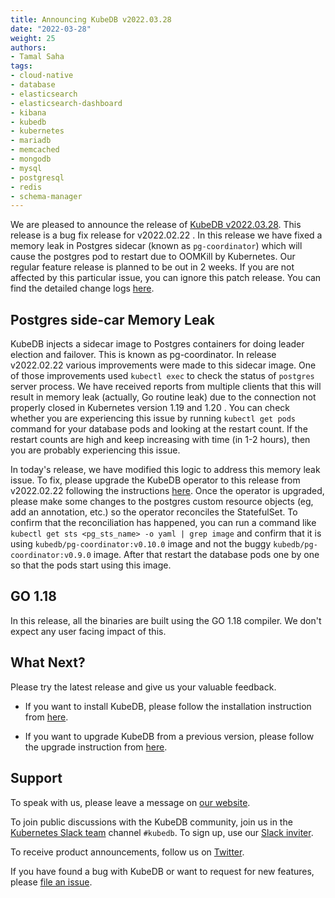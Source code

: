 ```yaml
---
title: Announcing KubeDB v2022.03.28
date: "2022-03-28"
weight: 25
authors:
- Tamal Saha
tags:
- cloud-native
- database
- elasticsearch
- elasticsearch-dashboard
- kibana
- kubedb
- kubernetes
- mariadb
- memcached
- mongodb
- mysql
- postgresql
- redis
- schema-manager
---
```


We are pleased to announce the release of [KubeDB v2022.03.28](https://kubedb.com/docs/v2022.03.28/setup/). This release is a bug fix release for v2022.02.22 . In this release we have fixed a memory leak in Postgres sidecar (known as `pg-coordinator`) which will cause the postgres pod to restart due to OOMKill by Kubernetes. Our regular feature release is planned to be out in 2 weeks. If you are not affected by this particular issue, you can ignore this patch release. You can find the detailed change logs [here](https://github.com/kubedb/CHANGELOG/blob/master/releases/v2022.03.28/README.md).

## Postgres side-car Memory Leak

KubeDB injects a sidecar image to Postgres containers for doing leader election and failover. This is known as pg-coordinator. In release v2022.02.22 various improvements were made to this sidecar image. One of those improvements used `kubectl exec` to check the status of `postgres` server process. We have received reports from multiple clients that this will result in memory leak (actually, Go routine leak) due to the connection not properly closed in Kubernetes version 1.19 and 1.20 . You can check whether you are experiencing this issue by running `kubectl get pods` command for your database pods and looking at the restart count. If the restart counts are high and keep increasing with time (in 1-2 hours), then you are probably experiencing this issue.

In today's release, we have modified this logic to address this memory leak issue. To fix, please upgrade the KubeDB operator to this release from v2022.02.22 following the instructions [here](https://kubedb.com/docs/v2022.03.28/setup/upgrade/). Once the operator is upgraded, please make some changes to the postgres custom resource objects (eg, add an annotation, etc.) so the operator reconciles the StatefulSet. To confirm that the reconciliation has happened, you can run a command like `kubectl get sts <pg_sts_name> -o yaml | grep image` and confirm that it is using `kubedb/pg-coordinator:v0.10.0` image and not the buggy `kubedb/pg-coordinator:v0.9.0` image. After that restart the database pods one by one so that the pods start using this image.

## GO 1.18

In this release, all the binaries are built using the GO 1.18 compiler. We don't expect any user facing impact of this.

## What Next?

Please try the latest release and give us your valuable feedback.

* If you want to install KubeDB, please follow the installation instruction from [here](https://kubedb.com/docs/v2022.03.28/setup).

* If you want to upgrade KubeDB from a previous version, please follow the upgrade instruction from [here](https://kubedb.com/docs/v2022.03.28/setup/upgrade/).

## Support

To speak with us, please leave a message on [our website](https://appscode.com/contact/).

To join public discussions with the KubeDB community, join us in the [Kubernetes Slack team](https://kubernetes.slack.com/messages/C8149MREV/) channel `#kubedb`. To sign up, use our [Slack inviter](http://slack.kubernetes.io/).

To receive product announcements, follow us on [Twitter](https://twitter.com/KubeDB).

If you have found a bug with KubeDB or want to request for new features, please [file an issue](https://github.com/kubedb/project/issues/new).
